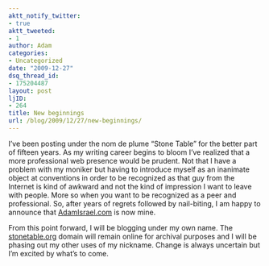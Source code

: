 ```yaml
---
aktt_notify_twitter:
- true
aktt_tweeted:
- 1
author: Adam
categories:
- Uncategorized
date: "2009-12-27"
dsq_thread_id:
- 175204487
layout: post
ljID:
- 264
title: New beginnings
url: /blog/2009/12/27/new-beginnings/
---
```

I&#8217;ve been posting under the nom de plume &#8220;Stone Table&#8221; for the better part of fifteen years. As my writing career begins to bloom I&#8217;ve realized that a more professional web presence would be prudent. Not that I have a problem with my moniker but having to introduce myself as an inanimate object at conventions in order to be recognized as that guy from the Internet is kind of awkward and not the kind of impression I want to leave with people. More so when you want to be recognized as a peer and professional. So, after years of regrets followed by nail-biting, I am happy to announce that [AdamIsrael.com](1) is now mine.

From this point forward, I will be blogging under my own name. The [stonetable.org](2) domain will remain online for archival purposes and I will be phasing out my other uses of my nickname. Change is always uncertain but I&#8217;m excited by what&#8217;s to come.

 [1]: http://www.adamisrael.com/
 [2]: http://www.stonetable.org/
